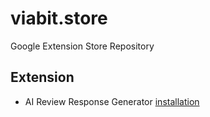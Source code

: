 # viabit.store
Google Extension Store Repository

## Extension

- AI Review Response Generator [installation](https://host2071.github.io/viabit.store/responses.html)
